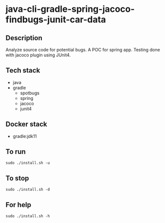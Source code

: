# java-cli-gradle-spring-jacoco-findbugs-junit-car-data

## Description
Analyze source code for potential bugs.
A POC for spring app. Testing done with jacoco
plugin using JUnit4.

## Tech stack
- java
- gradle
	- spotbugs
  - spring
  - jacoco
  - junit4

## Docker stack
- gradle:jdk11

## To run
`sudo ./install.sh -u`

## To stop
`sudo ./install.sh -d`

## For help
`sudo ./install.sh -h`
